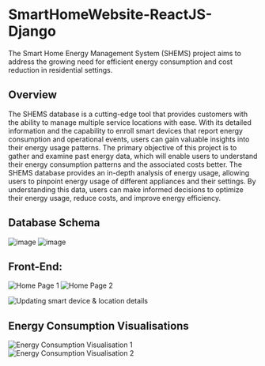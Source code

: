 # SmartHomeWebsite-ReactJS-Django
The Smart Home Energy Management System (SHEMS) project aims to address the growing need for efficient energy consumption and cost reduction in residential settings.

## Overview
The SHEMS database is a cutting-edge tool that provides customers with the ability to manage multiple service locations with ease. With its detailed information and the capability to enroll smart devices that  report energy consumption and operational events, users can gain valuable insights into their energy usage patterns. The primary objective of this project is to gather and examine past energy data, which will enable users to understand their energy consumption patterns and the associated costs better. The SHEMS database provides an in-depth analysis of energy usage, allowing users to pinpoint energy usage of different appliances and their settings. By understanding this data, users can make informed decisions to optimize their energy usage, reduce costs, and improve energy efficiency.

## Database Schema
![image](https://github.com/HarshiniR4/SmartHomeWebsite-ReactJS-Django/assets/59364581/d2a564b8-6302-4ccd-b9c7-98fc9483ca21)
![image](https://github.com/HarshiniR4/SmartHomeWebsite-ReactJS-Django/assets/59364581/45f4288b-4452-4ef9-9088-5c7c67079020)


## Front-End:
![Home Page 1](https://github.com/HarshiniR4/SmartHomeWebsite-ReactJS-Django/assets/59364581/e461b0ee-4a30-4a25-9fac-4dc5424bac42)
![Home Page 2](https://github.com/HarshiniR4/SmartHomeWebsite-ReactJS-Django/assets/59364581/affd06e4-768f-45f6-ab77-267835d458ca)

![Updating smart device & location details](https://github.com/HarshiniR4/SmartHomeWebsite-ReactJS-Django/assets/59364581/077b2dee-afe3-4733-8ad4-bae84e0466e1)


## Energy Consumption Visualisations
![Energy Consumption Visualisation 1](https://github.com/HarshiniR4/SmartHomeWebsite-ReactJS-Django/assets/59364581/d816c569-1e36-4514-818a-1f0918c4ddca)
![Energy Consumption Visualisation 2](https://github.com/HarshiniR4/SmartHomeWebsite-ReactJS-Django/assets/59364581/43b0d821-6adc-47b8-b78c-038f0a0d832d)
